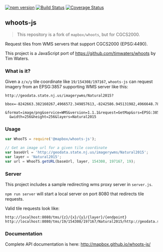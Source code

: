 [![npm version](https://badge.fury.io/js/%40cgcs2000%2Fwhoots-js.svg)](https://badge.fury.io/js/%40cgcs2000%2Fwhoots-js)
[![Build Status](https://secure.travis-ci.org/cgcs2000/whoots-js.svg)](http://travis-ci.org/cgcs2000/whoots-js)
[![Coverage Status](https://coveralls.io/repos/github/cgcs2000/whoots-js/badge.svg?branch=cgcs2000)](https://coveralls.io/github/cgcs2000/whoots-js?branch=cgcs2000)


## whoots-js

> This repository is a fork of `mapbox/whoots`, but for CGCS2000.

Request tiles from WMS servers that support CGCS2000 (EPSG:4490).

This project is a JavaScript port of https://github.com/timwaters/whoots by Tim Waters.


### What is it?

Given a `z/x/y` tile coordinate like `19/154308/197167`, `whoots-js` can request imagery from an EPSG:3857 supporting WMS server like this:

```
http://geodata.state.nj.us/imagerywms/Natural2015?
  bbox=-8242663.382160267,4966572.349857613,-8242586.945131982,4966648.786885899
  &format=image/png&service=WMS&version=1.1.1&request=GetMap&srs=EPSG:3857
  &width=256&height=256&layers=Natural2015
```


### Usage

```js
var WhooTS = require('@mapbox/whoots-js');

// Get an image url for a given tile coordinate
var baseUrl = 'http://geodata.state.nj.us/imagerywms/Natural2015';
var layer = 'Natural2015';
var url = WhooTS.getURL(baseUrl, layer, 154308, 197167, 19);
```


### Server

This project includes a sample redirecting wms proxy server in `server.js`.

`npm run server` will start a local server on port 8080 that redirects tile requests.

Valid tile requests look like:

```
http://localhost:8080/tms/{z}/{x}/{y}/{layer}/{endpoint}
http://localhost:8080/tms/19/154308/197167/Natural2015/http://geodata.state.nj.us/imagerywms/Natural2015
```


### Documentation

Complete API documentation is here:  http://mapbox.github.io/whoots-js/
